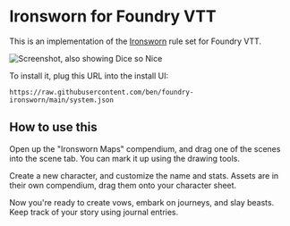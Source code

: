 # Ironsworn for Foundry VTT

This is an implementation of the [Ironsworn](https://www.ironswornrpg.com/) rule set for Foundry VTT.

![Screenshot, also showing Dice so Nice](https://user-images.githubusercontent.com/39902/104860543-06ce4780-58e1-11eb-8c8e-7543222f1875.png)

To install it, plug this URL into the install UI:

```
https://raw.githubusercontent.com/ben/foundry-ironsworn/main/system.json
```

## How to use this

Open up the "Ironsworn Maps" compendium, and drag one of the scenes into the scene tab.
You can mark it up using the drawing tools.

Create a new character, and customize the name and stats.
Assets are in their own compendium, drag them onto your character sheet.

Now you're ready to create vows, embark on journeys, and slay beasts.
Keep track of your story using journal entries.
